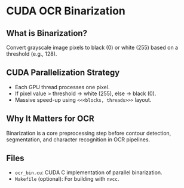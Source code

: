 # CUDA OCR Binarization 


## What is Binarization?
Convert grayscale image pixels to black (0) or white (255) based on a threshold (e.g., 128).

## CUDA Parallelization Strategy
- Each GPU thread processes one pixel.
- If pixel value > threshold → white (255), else → black (0).
- Massive speed-up using `<<<blocks, threads>>>` layout.

##  Why It Matters for OCR
Binarization is a core preprocessing step before contour detection, segmentation, and character recognition in OCR pipelines.

## Files
- `ocr_bin.cu`: CUDA C implementation of parallel binarization.
- `Makefile` (optional): For building with `nvcc`.

